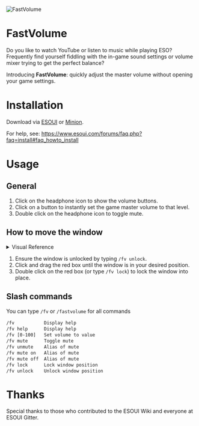 ![FastVolume](https://raw.githubusercontent.com/cmckenzie6/FastVolume/master/web/fastvolume.gif)
# FastVolume
Do you like to watch YouTube or listen to music while playing ESO? Frequently find yourself fiddling with the in-game sound settings or volume mixer trying to get the perfect balance?

Introducing **FastVolume**: quickly adjust the master volume without opening your game settings.

# Installation
Download via [ESOUI](https://www.esoui.com/downloads/info2598-FastVolume.html) or [Minion](https://minion.mmoui.com/).

For help, see: https://www.esoui.com/forums/faq.php?faq=install#faq_howto_install

# Usage
## General
1. Click on the headphone icon to show the volume buttons.
2. Click on a button to instantly set the game master volume to that level.
3. Double click on the headphone icon to toggle mute.

## How to move the window
<details>
  <summary>Visual Reference</summary>
  
  ![How to move the window](https://raw.githubusercontent.com/cmckenzie6/FastVolume/master/web/fastvolume-move.gif)
</details>

1. Ensure the window is unlocked by typing `/fv unlock`.
2. Click and drag the red box until the window is in your desired position.
3. Double click on the red box (or type `/fv lock`) to lock the window into place.

## Slash commands
You can type `/fv` or `/fastvolume` for all commands
```
/fv           Display help
/fv help      Display help
/fv [0-100]   Set volume to value
/fv mute      Toggle mute
/fv unmute    Alias of mute
/fv mute on   Alias of mute
/fv mute off  Alias of mute
/fv lock      Lock window position
/fv unlock    Unlock window position
```

# Thanks
Special thanks to those who contributed to the ESOUI Wiki and everyone at ESOUI Gitter.
